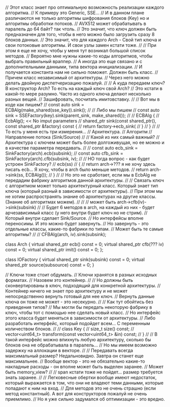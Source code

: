
// Этот класс знает про оптимальную возможность реализации каждого алгоритма.
// К примеру это Generic, SSE...
// И в данном плане различаются не только алгоритмы шифрования блоков (Key) но и алгоритмы обработки потоков.
// AVX512 может обрабатывать в паралель до 64 байт? так чтоль.
// Это значит, что ключ должен быть предназначен для того, чтобы в него можно было загрузить сразу 8 блоков данных.
// Это значит, что для каждого Arch - Свой тип ключа и свои потоковые алгоритмы. И свои узлы замен кстати тоже.
//
// При этом я еще не хочу, чтобы у меня тут возникал большой список методов.
// Вероятно мне нужны какие-то коды алгоритмов, чтобы выбрать правильный враппер.
// А иногда это еще связано и с дополнительными данными, типа вектора инициализации.
// И получается константа нам не сильно поможет. Должен быть класс.
// Причем класс независимый от архитектуры.
// Через него можно делать двойную диспетчеризацию пожалуй.
//
// А куда передаем ключ? В конструктор Arch? То есть на каждый ключ свой Arch?
// Это кстати в какой-то мере разумно. Часто из одного ключа делают несколько разных вещей.
// Зашифровать, посчитать имитовставку.
//
//	Вот мы в коде как пишем?
//	const auto sink = ECBAlg(make_shared<SSEFactory>(sse_key)).sink();
//
//	Либо мы пишем
//	const auto sink = SSEFactory(key).sink(parent_sink, make_shared<ECBAlg>());
//
// ECBAlg {
// 	EcbAlg(); << No imput parameters
// 	shared_ptr<const Sink> sink(const shared_ptr(),  const shared_ptr<const ArchFactory> &factory) const {
// 		return factory->ecb_sink(
// 	} 
// }
//
// То есть у меня есть три измерения...
// Архитектура.
// Алгоритм
// Направление потока (Sink/Source)
//
// Какой из них самый важный?
// Архитектура с ключем может быть более долгоживущая, но ее можно и в качестве параметра передавать.
//
// const auto ecb_sink = SinkFactory(arch).ecb(subsink);
// const auto cfb_sink = SinkFactory(arch).cfb(subsink, iv);
//
// НО тогда вопрос - как будет устроен SinkFactory?
// ecb(ss)
// {
// 	return arch->??? я не хочу здесь писать ecb... Я хочу, чтобы в arch было меньше методов.
// 	return arch->sink(ss, ECBAlg());
// }
//
// Но это не сработает, если мы в EcbAlg не передадим фабрику алгоритмов данной архитектуры.
//
// Связать ключ с алгоритмом может только архитектурный класс. Который знает тип ключа (который разный в зависимости от архитектуры).
// При этом мы не хотим распространять знание об архитектурах на другие классы. (Знание об алгоритмах можем).
//
//
// может быть arch->cfb(iv)->sink(subsink)
//
// Будет 6 методов в arch, на каждый из них - будет арчезависимый класс (у него внутри будет ключ но не стрим).
// Который внутри сделает Sink/Source.
// Но интерфейсы вполне переносимы. И это можно будет завернуть.
// Но завернуть - это отдельные классы, какие-то фабрики по типам.
// Может быть те самые алгоритмы?
//
// CFBAlg(arch, iv).sink(subsink);

class Arch {
	virtual shared_ptr<const IOFactory> ecb() const = 0;
	virtual shared_ptr<const IOFactory> cfb(??? iv) const = 0;
	virtual shared_ptr<const IOFactory> imit() const = 0;
};

class IOFactory {
	virtual shared_ptr<const Sink> sink(subsink) const = 0;
	virtual shared_ptr<const Source> source(subsource) const = 0;
}

// Ключи тоже стоит обдумать.
// Ключи хранятся в разных исходных форматах.
// Назовем это контейнер.
// 
// Но должны быть сконвертированы в ключ, подходящий для конкретной архитектуры.
// Контейнер ничего не знает про архитектуру и не может непосредственно вернуть готовый для нее ключ.
// Вернуть данные ключа он тоже не может - это несекурно.
//
// Как тут обойтись без приведения типов?
// Мы могли бы передать некоторую фабрику в ключ, чтобы тот с помощью нее сделать новый класс.
// Но интерфейс этого класса будет меняться в зависимости от архитектуры.
// Либо разработать интерфейс, который подойдет всем... С переменным количеством блоков.
//
// class Key {
// 	size_t size() const;
// 	vector<uint64_t> transform(const vector<uint64_t> &in) const;
// }
//
// В такой интерфейс можно впихнуть любую архитектуру, сколько бы блоков она не обрабатывала в паралель...
// Но мы имеем возможно задержку на аллокации в векторе.
//
// Передавать всегда максимальный размер? Недальновидно. Завтра он станет еще максимальнее.
// Вообще вектор - это не обязательно какие-то накладные расходы - он вполне может быть выделен заранее.
// Может быть memory_view?
//
// span кстати тоже не пойдет... размер требуется знать заранее.
//
// Легковесные обертки вообще имеют недостаток, который выражается в том, что они не владеют теми данными, которые попадают к ним на вход.
// Для методов это не очень страшно (если метод константный). А вот для конструкторов пожалуй не очень приемлимо.
// Но я уже сильно задумался об оптимизации - это вредно.
